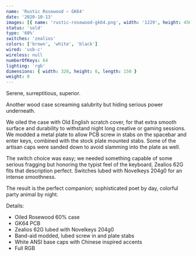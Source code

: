 ```yaml
---
name: 'Rustic Rosewood — GK64'
date: '2020-10-13'
images: [{ name: 'rustic-rosewood-gk64.png', width: '1229', height: 450 }]
status: 'sold'
type: '60%'
switches: 'zealios'
colors: ['brown', 'white', 'black']
wired: 'usb-c'
wireless: null
numberOfKeys: 64
lighting: 'rgb'
dimensions: { width: 320, height: 0, length: 150 }
weight: 0
---
```


Serene, surreptitious, superior.

Another wood case screaming salubrity but hiding serious power underneath.

We oiled the case with Old English scratch cover, for that extra smooth surface and durability to withstand night long creative or gaming sessions. We modded a metal plate to allow PCB screw in stabs on the spacebar and enter keys, combined with the stock plate mounted stabs. Some of the artisan caps were sanded down to avoid slamming into the plate as well.

The switch choice was easy; we needed something capable of some serious fragging but honoring the typist feel of the keyboard, Zealios 62G fits that description perfect. Switches lubed with Novelkeys 204g0 for an intense smoothness.

The result is the perfect companion; sophisticated poet by day, colorful party animal by night.

Details:

- Oiled Rosewood 60% case
- GK64 PCB
- Zealios 62G lubed with Novelkeys 204g0
- Band-aid modded, lubed screw in and plate stabs
- White ANSI base caps with Chinese inspired accents
- Full RGB

